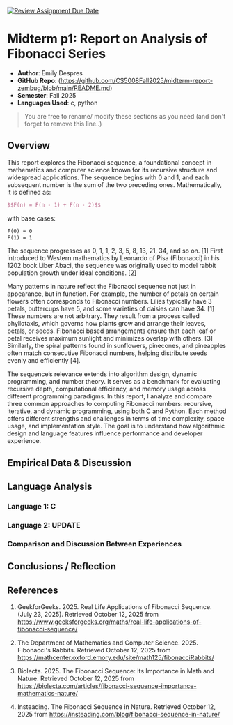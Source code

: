 [![Review Assignment Due Date](https://classroom.github.com/assets/deadline-readme-button-22041afd0340ce965d47ae6ef1cefeee28c7c493a6346c4f15d667ab976d596c.svg)](https://classroom.github.com/a/kdfTwECC)
# Midterm p1: Report on Analysis of Fibonacci  Series
* **Author**: Emily Despres
* **GitHub Repo**: (https://github.com/CS5008Fall2025/midterm-report-zembug/blob/main/README.md)
* **Semester**: Fall 2025
* **Languages Used**: c, python

> You are free to rename/ modify these sections as you need (and don't forget to remove this line..)

## Overview

This report explores the Fibonacci sequence, a foundational concept in mathematics and computer science known for its recursive structure and widespread applications. The sequence begins with 0 and 1, and each subsequent number is the sum of the two preceding ones. Mathematically, it is defined as:
```latex
$$F(n) = F(n - 1) + F(n - 2)$$
``` 
with base cases:
```latex
F(0) = 0
F(1) = 1
```

The sequence progresses as 0, 1, 1, 2, 3, 5, 8, 13, 21, 34, and so on. [1] First introduced to Western mathematics by Leonardo of Pisa (Fibonacci) in his 1202 book Liber Abaci, the sequence was originally used to model rabbit population growth under ideal conditions. [2]


Many patterns in nature reflect the Fibonacci sequence not just in appearance, but in function. For example, the number of petals on certain flowers often corresponds to Fibonacci numbers. Lilies typically have 3 petals, buttercups have 5, and some varieties of daisies can have 34. [1] These numbers are not arbitrary. They result from a process called phyllotaxis, which governs how plants grow and arrange their leaves, petals, or seeds. Fibonacci based arrangements ensure that each leaf or petal receives maximum sunlight and minimizes overlap with others. [3] Similarly, the spiral patterns found in sunflowers, pinecones, and pineapples often match consecutive Fibonacci numbers, helping distribute seeds evenly and efficiently [4].

The sequence’s relevance extends into algorithm design, dynamic programming, and number theory. It serves as a benchmark for evaluating recursive depth, computational efficiency, and memory usage across different programming paradigms. In this report, I analyze and compare three common approaches to computing Fibonacci numbers: recursive, iterative, and dynamic programming, using both C and Python. Each method offers different strengths and challenges in terms of time complexity, space usage, and implementation style. The goal is to understand how algorithmic design and language features influence performance and developer experience.



## Empirical Data & Discussion 


## Language Analysis


### Language 1: C



### Language 2: UPDATE



### Comparison and Discussion Between Experiences


## Conclusions / Reflection

## References


1. GeekforGeeks. 2025. Real Life Applications of Fibonacci Sequence. (July 23, 2025). Retrieved October 12, 2025 from   https://www.geeksforgeeks.org/maths/real-life-applications-of-fibonacci-sequence/

2. The Department of Mathematics and Computer Science. 2025. Fibonacci's Rabbits. Retrieved October 12, 2025 from https://mathcenter.oxford.emory.edu/site/math125/fibonacciRabbits/

3. Biolecta. 2025. The Fibonacci Sequence: Its Importance in Math and Nature. Retrieved October 12, 2025 from
https://biolecta.com/articles/fibonacci-sequence-importance-mathematics-nature/

4. Insteading. The Fibonacci Sequence in Nature. Retrieved October 12, 2025 from
https://insteading.com/blog/fibonacci-sequence-in-nature/

